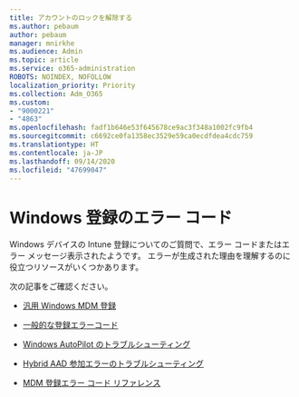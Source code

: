 ```yaml
---
title: アカウントのロックを解除する
ms.author: pebaum
author: pebaum
manager: mnirkhe
ms.audience: Admin
ms.topic: article
ms.service: o365-administration
ROBOTS: NOINDEX, NOFOLLOW
localization_priority: Priority
ms.collection: Adm_O365
ms.custom:
- "9000221"
- "4863"
ms.openlocfilehash: fadf1b646e53f645678ce9ac3f348a1002fc9fb4
ms.sourcegitcommit: c6692ce0fa1358ec3529e59ca0ecdfdea4cdc759
ms.translationtype: HT
ms.contentlocale: ja-JP
ms.lasthandoff: 09/14/2020
ms.locfileid: "47699047"
---
```

# <a name="windows-enrolment-error-codes"></a>Windows 登録のエラー コード

Windows デバイスの Intune 登録についてのご質問で、エラー コードまたはエラー メッセージ表示されたようです。 エラーが生成された理由を理解するのに役立つリソースがいくつかあります。
 
次の記事をご確認ください。

- [汎用 Windows MDM 登録](https://docs.microsoft.com/mem/intune/enrollment/troubleshoot-windows-enrollment-errors)

- [一般的な登録エラーコード](https://docs.microsoft.com/mem/intune/enrollment/troubleshoot-device-enrollment-in-intune#general-enrollment-error-codes)

- [Windows AutoPilot のトラブルシューティング](https://docs.microsoft.com/windows/deployment/windows-autopilot/troubleshooting)

- [Hybrid AAD 参加エラーのトラブルシューティング](https://docs.microsoft.com/azure/active-directory/devices/troubleshoot-hybrid-join-windows-current)

- [MDM 登録エラー コード リファレンス](https://docs.microsoft.com/windows/win32/mdmreg/mdm-registration-constants)

